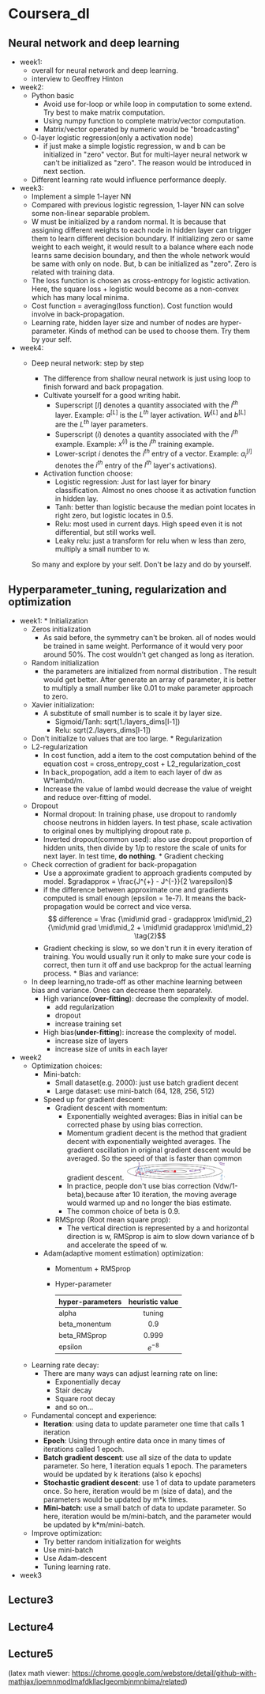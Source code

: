 # Coursera_dl 
## Neural network and deep learning
   * week1:
      * overall for neural network and deep learning.
      * interview to Geoffrey Hinton
   * week2:
      * Python basic
        * Avoid use for-loop or while loop in computation to some extend. Try best to make matrix computation.
        * Using numpy function to complete matrix/vector computation.
        * Matrix/vector operated by numeric would be "broadcasting"
      * 0-layer logistic regression(only a activation node) 
        * if just make a simple logistic regression, w and b can be initialized in "zero" vector. But for multi-layer neural network w can't be initialized as "zero". The reason would be introduced in next section.
       * Different learning rate would influence performance deeply.
   * week3: 
      * Implement a simple 1-layer NN
       * Compared with previous logistic regression, 1-layer NN can solve some non-linear separable problem.
       * W must be initialized by a random normal. It is because that assigning different weights to each node in hidden layer can trigger them to learn different decision boundary. If initializing zero or same weight to each weight, it would result to a balance where each node learns same decision boundary, and then the whole network would be same with only on node. 
            But, b can be initialized as "zero". Zero is related with training data.
        * The loss function is chosen as cross-entropy for logistic activation. Here, the square loss + logistic would become as a non-convex which has many local minima. 
        * Cost function = averaging(loss function). Cost function would involve in back-propagation. 
        * Learning rate, hidden layer size and number of nodes are hyper-parameter. Kinds of method can be used to choose them. Try them by your self.
   * week4:
      * Deep neural network: step by step
        * The difference from shallow neural network is just using loop to finish forward and back propagation.
        * Cultivate yourself for a good writing habit. 
            * Superscript $[l]$ denotes a quantity associated with the $l^{th}$ layer.
                Example: $a^{[L]}$ is the $L^{th}$ layer activation. $W^{[L]}$ and $b^{[L]}$ are the $L^{th}$ layer parameters.
            * Superscript $(i)$ denotes a quantity associated with the $i^{th}$ example.
                Example: $x^{(i)}$ is the $i^{th}$ training example.
            * Lower-script $i$ denotes the $i^{th}$ entry of a vector.
                Example: $a^{[l]}_i$ denotes the $i^{th}$ entry of the $l^{th}$ layer's activations).
        * Activation function choose:
            * Logistic regression: 
            	Just for last layer for binary classification. Almost no ones choose it as activation function in hidden lay.
            *  Tanh: 
            better than logistic because the median point locates in right zero, but logistic locates in 0.5. 
            * Relu: 
            most used in current days. High speed even it is not differential, but still works well. 
            * Leaky relu: 
            just a transform for relu when w less than zero, multiply a small number to w.              
 
 		So many and explore by your self. Don't be lazy and do by yourself.
## Hyperparameter_tuning, regularization and optimization
   * week1:
    * Initialization
      * Zeros initialization
        * As said before, the symmetry can't be broken. all of nodes would be trained in same weight. Performance of it would very poor around 50%. The cost wouldn't get changed as long as iteration.
      * Random initialization
        * the parameters are initialized from normal distribution . The result would get better. After generate an array of parameter, it is better to multiply a small number like 0.01 to make parameter approach to zero.
      * Xavier initialization:
        * A substitute of small number is to scale it by layer size. 
          * Sigmoid/Tanh: sqrt(1./layers_dims[l-1])
          * Relu: sqrt(2./layers_dims[l-1])
      * Don't initialize to values that are too large.
    * Regularization
      * L2-regularization
        * In cost function, add a item to the cost computation behind of the equation
            cost = cross_entropy_cost + L2_regularization_cost
        * In back_propogation, add a item to each layer of dw as W*lambd/m.
        * Increase the value of lambd would decrease the value of weight and reduce over-fitting of model.
      * Dropout
          * Normal dropout: In training phase, use dropout to randomly choose neutrons in hidden layers. In test phase, scale activation to original ones by multiplying dropout rate p.
          * Inverted dropout(common used): also use dropout proportion of hidden units, then divide by 1/p to restore the scale of units for next layer. In test time, **do nothing**.
    * Gradient checking
      * Check correction of gradient for back-propagation
        * Use a approximate gradient to approach gradients computed by model. 
          $gradapprox = \frac{J^{+} - J^{-}}{2  \varepsilon}$
        * if the difference between approximate one and gradients computed is small enough (epsilon = 1e-7). It means the back-propagation would be correct and vice versa.
          $$ difference = \frac {\mid\mid grad - gradapprox \mid\mid_2}{\mid\mid grad \mid\mid_2 + \mid\mid gradapprox \mid\mid_2} \tag{2}$$
        * Gradient checking is slow, so we don't run it in every iteration of training. You would usually run it only to make sure your code is correct, then turn it off and use backprop for the actual learning process.
    * Bias and variance:
      * In deep learning,no trade-off as other machine learning between bias and variance. Ones can decrease them separately. 
        * High variance(**over-fitting**): decrease the complexity of model.
          * add regularization
          * dropout
          * increase training set
        * High bias(**under-fitting**): increase the complexity of model.
          * increase size of layers 
          * increase size of units in each layer
   * week2
     - Optimization choices:
       + Mini-batch:
         * Small dataset(e.g. 2000): just use batch gradient decent
         * Large dataset: use mini-batch (64, 128, 256, 512)
       + Speed up for gradient descent:
         * Gradient descent with momentum:
           - Exponentially weighted averages: Bias in initial can be corrected  phase by using bias correction.
           - Momentum gradient decent is the method that gradient decent with exponentially weighted averages. The gradient oscillation in original gradient descent would be averaged. So the speed of that is faster than common gradient descent.
             <img src="./images/momentum.png" alt="Drawing" style="width: 200px;"/>
           - In practice, people don't use bias correction (Vdw/1-beta),because after 10 iteration, the moving average would warmed up and no longer the bias estimate.
           - The common choice of beta is 0.9.
         * RMSprop (Root mean square prop):
           - The vertical direction is represented by a and horizontal direction is w, RMSprop is aim to slow down variance of b and accelerate the speed of w.
       + Adam(adaptive moment estimation) optimization:
         * Momentum + RMSprop
         * Hyper-parameter

              |hyper-parameters |heuristic value| 
              | --------------  |:-------------:| 
              | alpha           | tuning        |
              | beta_monentum   | 0.9           | 
              | beta_RMSprop    | 0.999         |
              | epsilon         | $e^{-8}$      |
     - Learning rate decay:
       + There are many ways can adjust learning rate on line:
         * Exponentially decay
         * Stair decay
         * Square root decay
         * and so on...
     - Fundamental concept and experience:
       + **Iteration**: using data to update parameter one time that calls 1 iteration
       + **Epoch**: Using through entire data once in many times of iterations called 1 epoch.
       + **Batch gradient descent**: use all size of the data to update parameter. So here, 1 iteration equals 1 epoch. The parameters would be updated by k iterations (also k epochs)
       + **Stochastic gradient descent**: use 1 of data to update parameters once. So here, iteration would be m (size of data), and the parameters would be updated by m*k times.
       + **Mini-batch**: use a small batch of data to update parameter. So here, iteration would be m/mini-batch, and the parameter would be updated by k*m/mini-batch. 
     - Improve optimization:
       + Try better random initialization for weights
       + Use mini-batch
       + Use Adam-descent
       + Tuning learning rate.
   * week3
## Lecture3
## Lecture4
## Lecture5
(latex math viewer: https://chrome.google.com/webstore/detail/github-with-mathjax/ioemnmodlmafdkllaclgeombjnmnbima/related)
